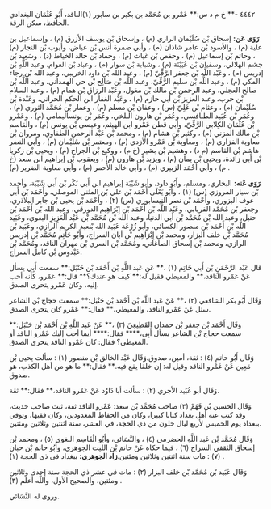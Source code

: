 ٤٤٤٢ -** خ م د س:** عَمْرو بن مُحَمَّد بن بكير بن سابور (١)الناقد، أَبُو عُثْمَان البغدادي الحافظ، سكن الرقة.

**رَوَى عَن:** إسحاق بْن سُلَيْمان الرازي (م) ، وإسحاق بْن يوسف الأزرق (م) ، وإسماعيل بن علية (م) ، والأسود بْن عامر شاذان (م) ، وأبي ضمرة أنس بْن عياض، وأيوب بْن النجار (م) ، وحاتم بْن إسماعيل (م) ، وحفص بْن غياث (م) ، وحماد بْن خالد الخياط (د) ، وسَعِيد بْن جشم الهلالي، وسفيان بْن عُيَيْنَة (م) ، وشبابة بْن سوار (م) ، وعباد بْن العوام، وعبد اللَّهِ بْن إدريس (م) ، وعَبْد اللَّه بْن جعفر الرَّقِّيّ (م) ، وعبد الله بْن داود الخريبي، وعبد الله بْن رجاء المكي (م) ، وعبد اللَّه بْن سليم الرَّقِّيّ، وعبد اللَّه بْن صَالِح بْن حي الهمداني، وعبد اللَّه بْن صالح العجلي، وعبد الرحمن بْن مالك بْن مغول، وعَبْد الرزاق بْن همام (م) ، وعبد السلام بْن حرب، وعبد العزيز بْن أَبي حازم (م) ، وعَبْد الغفار ابن الحكم الحراني، وعَبْدة بْن سُلَيْمان (م) ، وعثام بْن عَلِيّ (س) ، وعفان بْن مسلم (م) ، وعمار بْن مُحَمَّد الثوري (م) ، وعُمَر بْن عُبَيد الطنافسي، وعُمَر بْن هارون البلخي، وعُمَر بْن يونساليمامي (م) ، وعَمْرو بْن عُثْمَان الكِلابي الرَّقِّيّ، وأبي قطن عَمْرو ابن الهيثم، وعيسى بْن يونس (م) ، والقاسم بْن مالك المزني (م) ، وكثير بْن هشام (م) ، ومحمد بْن عَبْد الرحمن الطفاوي، ومروان بْن معاوية الفزاري (م) ، ومعاوية بْن عَمْرو الأزدي (م) ، ومعتمر بْن سُلَيْمان (م) ، وأبي النضر هاشم بْن القاسم (م د) ، وهشيم بْن بشير (خ م) ، ووكيع بْن الجراح (م) ، ويحيى بْن زكريا بْن أَبي زائدة، ويحيى بْن يمان (م) ، ويزيد بْن هارون (م) ، ويعقوب بْن إبراهيم ابن سعد (خ م) ، وأبي أَحْمَد الزبيري (م) ، وأبي خالد الأحمر (م) ، وأبي معاوية الضرير (م) .

**رَوَى عَنه:** البخاري، ومسلم، وأَبُو داود، وأبو شَيْبَة إبراهيم ابن أَبي بَكْر بْن أَبي شَيْبَة، وأحمد بْن سيار المروزي (س) (١) ، وأَبُو يَعْلَى أَحْمَد بْن علي بْن المثنى الموصلي، وأَحْمَد بْن أَبي عوف البزوري، وأَحْمَد بْن نصر النيسابوري (س) (٢) ، وأَحْمَد بْن يحيى بْن جابر البلاذري، وجعفر بْن مُحَمَّد الفريابي، وعَبْد اللَّه بْن أَحْمَد بْن إِبْرَاهِيم الدورقي، وعبد الله بْن أَحْمَد بْن حنبل، وعبد الله بْن مُحَمَّد بْن أَبي الدنيا، وعبد الله بْن مُحَمَّد بْن عَبْد الْعَزِيزِ البغوي، وعُبَيد اللَّه بْن أَحْمَد بْن منصور الكسائي، وأبو زُرْعَة عُبَيد الله بْنعبد الكريم الرازي، وعُبَيد بْن مُحَمَّد بْن خلف البزار، ومحمد بْن إِبْرَاهِيم بْن أبان السراج، وأَبُو حَاتِم مُحَمَّد بْن إدريس الرازي، ومحمد بْن إسحاق الصاغاني، ومُحَمَّد بْن السري بْن مهران الناقد، ومُحَمَّد بْن عَبْدوس بْن كامل السراج.

قال عَبْد الرَّحْمَنِ بْن أَبي حَاتِم (١) ،** عَنِ عَبد اللَّهِ بْن أَحْمَد بْن حَنْبَل:** سمعت أَبِي يسأل عَنْ عَمْرو الناقد،** والمعيطي فقيل له:** كيف هو عندك؟** قال:** عَمْرو، كأنه أحب إليه، وكان عَمْرو يتحرى الصدق.

وَقَال أَبُو بكر الشافعي (٢) ،** عَنْ عَبد اللَّه بْن أَحْمَد بْن حَنْبَل:** سمعت حجاج بْن الشاعر سئل عَنْ عَمْرو الناقد، والمعيطي،** فقال:** عَمْرو كان يتحرى الصدق.

وَقَال أَحْمَد بْن جعفر بْن حمدان القَطِيعِيّ (٣) ،** عَنْ عَبد اللَّهِ بْن أَحْمَد بْن حَنْبَل:** سمعت حجاج بْن الشاعر يسأل أَبِي،**** فقال:**** أيما أحب إليك عَمْرو الناقد أو المعيطي؟ فقال: كان عَمْرو الناقد يتحرى الصدق.

وَقَال أَبُو حاتم (٤) : ثقة، أمين، صدوق.وَقَال عَبْد الخالق بْن منصور (١) : سألت يحيى بْن مَعِين عَنْ عَمْرو الناقد وقيل له: إن خلقا يقع فيه.** فقال:** ما هو من أهل الكذب، هو صدوق.

وَقَال أبو عُبَيد الأجري (٢) : سألت أبا دَاوُد عَنْ عَمْرو الناقد،** فقال:** ثقة.

وَقَال الحسين بْن فَهُمْ (٣) صاحب مُحَمَّد بْن سعد: عَمْرو الناقد ثقة، ثبت صاحب حديث، وقد كتب عنه أهل بغداد كتابا كبيرا، وكان من الحفاظ المعدودين، وكان فقيها، وتوفي ببغداد يوم الخميس لأربع ليال خلون من ذي الحجة، في العشر، سنة اثنتين وثلاثين ومئتين.

وَقَال مُحَمَّد بْن عَبد اللَّهِ الحضرمي (٤) ، والنَّسَائي، وأَبُو الْقَاسِم البغوي (٥) ، ومحمد بْن إسحاق الثقفي السراج (٦) ، فيما حكاه عَنْ حاتم بْن الليث الجوهري، وأَبُو حاتم بْن حبان (٧) : مات سنة اثنتين وثلاثين ومئتين.**زاد الجوهري:** ببغداد في ذي الحجة (١) .

وَقَال عُبَيد بْن مُحَمَّد بْن خلف البزار (٢) : مات في عشر ذي الحجة سنة إحدى وثلاثين ومئتين، والصحيح الأول، واللَّه أعلم (٣) .

وروى له النَّسَائي.